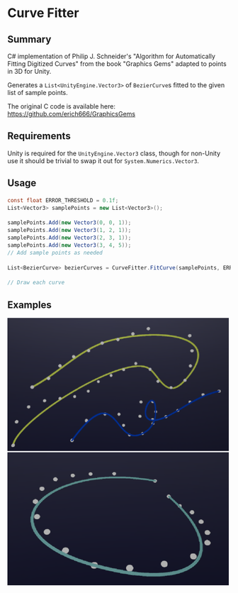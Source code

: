 # Curve Fitter

## Summary

C# implementation of Philip J. Schneider's "Algorithm for Automatically Fitting Digitized Curves" from the book "Graphics Gems" adapted to points in 3D for Unity.

Generates a `List<UnityEngine.Vector3>` of `BezierCurve`s fitted to the given list of sample points.

The original C code is available here: https://github.com/erich666/GraphicsGems

## Requirements

Unity is required for the `UnityEngine.Vector3` class, though for non-Unity use it should be trivial to swap it out for `System.Numerics.Vector3`.


## Usage

```C#
const float ERROR_THRESHOLD = 0.1f;
List<Vector3> samplePoints = new List<Vector3>();

samplePoints.Add(new Vector3(0, 0, 1));
samplePoints.Add(new Vector3(1, 2, 1));
samplePoints.Add(new Vector3(2, 3, 1));
samplePoints.Add(new Vector3(3, 4, 5));
// Add sample points as needed

List<BezierCurve> bezierCurves = CurveFitter.FitCurve(samplePoints, ERROR_THRESHOLD);

// Draw each curve
```

## Examples

![1](examples/1.png)
![2](examples/2.png)